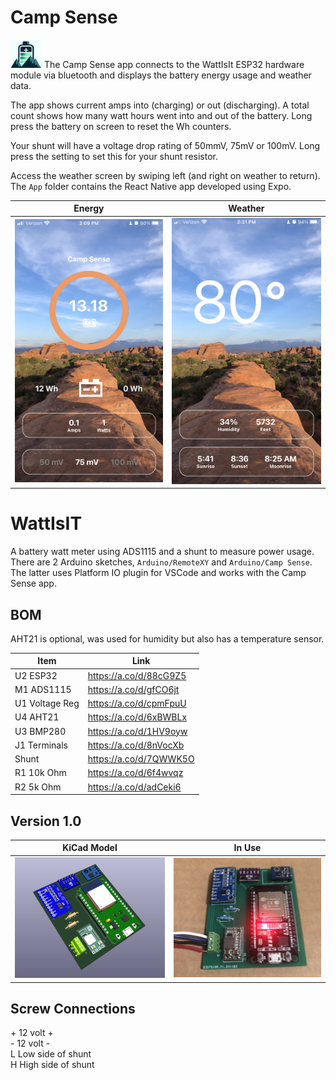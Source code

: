 

# Camp Sense 

<img src="App/assets/adaptive-icon.png" width="50"> The Camp Sense app connects to the WattIsIt ESP32 hardware module via bluetooth and displays the battery energy usage and weather data. 

The app shows current amps into (charging) or out (discharging).   A total count shows how many watt hours went into and out of the battery. Long press the battery on screen to reset the Wh counters.

Your shunt will have a voltage drop rating of 50mmV, 75mV or 100mV.  Long press the setting to set this for your shunt resistor.

Access the weather screen by swiping left (and right on weather to return).
The `App` folder contains
the React Native app developed using Expo.

|                     Energy                     |                    Weather                    |
| :--------------------------------------------: | :-------------------------------------------: |
| <img src="images/campsense1.jpeg" width="300"> | <img src="images/campsense2.png" width="300"> |

# WattIsIT

A battery watt meter using ADS1115 and a shunt to measure power usage. There are 2 Arduino sketches, `Arduino/RemoteXY` and `Arduino/Camp Sense`. The latter uses Platform IO plugin for VSCode and works with the Camp Sense app.

## BOM

AHT21 is optional, was used for humidity but also has a temperature sensor.

| Item           | Link                   |
| -------------- | ---------------------- |
| U2 ESP32       | https://a.co/d/88cG9Z5 |
| M1 ADS1115     | https://a.co/d/gfCO6jt |
| U1 Voltage Reg | https://a.co/d/cpmFpuU |
| U4 AHT21       | https://a.co/d/6xBWBLx |
| U3 BMP280      | https://a.co/d/1HV9oyw |
| J1 Terminals   | https://a.co/d/8nVocXb |
| Shunt          | https://a.co/d/7QWWK5O |
| R1 10k Ohm     | https://a.co/d/6f4wvqz |
| R2 5k Ohm      | https://a.co/d/adCeki6 |

## Version 1.0

|                KiCad Model                |                 In Use                  |
| :---------------------------------------: | :-------------------------------------: |
| <img src="images/proto1.png" width="300"> | <img src="images/pcb.jpeg" width="300"> |

## Screw Connections

\+ 12 volt + \
\- 12 volt - \
L Low side of shunt \
H High side of shunt

